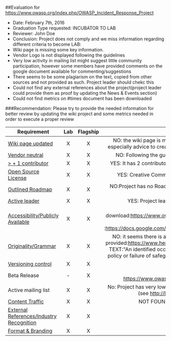 ##Evaluation for https://www.owasp.org/index.php/OWASP_Incident_Response_Project
* Date: February 7th, 2016
* Graduation Type requested: INCUBATOR TO LAB
* Reviewer: John Doe
* Conclusion:  Project does not comply and we miss information regarding different criteria to become LAB:
 * Wiki page is missing some key information. 
 * Vendor Logo is not displayed following the guidelines
 * Very low activity in mailing list might suggest little community participation, however some members have provided comments on the google document available for commenting/suggestions
 * There seems to be some plagiarism on the text, copied from other sources and not provided as such. Project leader should chekc this
 * Could not find any external references about the project(project leader could provide them as proof by updating the News & Events section)
 * Could not find metrics on #times document has been downloaded
 
###Recommendation: Please try to provide the needed information for better review by updating the wiki project and some metrics needed in order to execute a proper review


| Requirement   |           Lab       |       Flagship     |     Reason       |
|---------------|:------------------:|:------------------:|:------------------:|
| [Wiki page updated](Wiki-page-updated.md) | X | X | NO: the wiki page is missing multiple items: description, roadmap, introduction and FAQ's. We especially advice to create a better description as it does not seem clear what is the project about|
| [Vendor neutral](vendor_neutral.md)  | X | X | NO: Following the guidelines, logo should be displayed on another tab 'acknowledgements'|
| [> + 1 contributor](contributors.md) |  X | X |YES: It has 2 contributors:Tom Brennan, ProactiveRISK,Jason Jolo, ProactiveRISK, Jordan Lewis |
| [Open Source License](licenses.md) | X | X |YES: Creative Commons Attribution-NonCommercial-ShareAlike (displayed on wiki page)|
| [Outlined Roadmap](outlined_roadmap.md)  | X | X |NO:Project has no Roadmap tab displayed. Advise: As the document has a final release maybe it could highlight any next plans in the future|
| [Active leader](active_leader.md) | X | X | YES: Project leader is promoting project through social media & chapter meetings |
| [Accessibility/Publicly Available](document_criteria.md) | X | X | YES: Document is available through download:https://www.owasp.org/images/9/92/Top10ConsiderationsForIncidentResponse.pdf and also through comment mode :https://docs.google.com/document/d/1TbIwFW_Z1d7jhnQL9vkdBzFtRC1lmHp9JpTXYXyN58A/edit|
| [Originality/Grammar](document_criteria.md) | X | X | NO: it seems there is a small portion of the text that has been copied and not proper reference provided:https://www.herefordshire.gov.uk/media/6454126/informationsecincidentprocedures.pdf TEXT:"An identified occurrence or weakness indicating a possible breach of information security policy or failure of safeguards, or a previously unknown situation which may be security relevant." |
| [Versioning control](https://git-scm.com/book/en/v2/Getting-Started-About-Version-Control)| X | X |YES: Document is release 2.0 |
| Beta Release | - | X | YES: Version 2.0: PDF download link https://www.owasp.org/images/9/92/Top10ConsiderationsForIncidentResponse.pdf|
| Active mailing list | X | X | No: Project has very low mailing activity and participation. Just 2 emails sent by the Project leader (see http://lists.owasp.org/pipermail/owasp_incident_response_project/) |
| [Content Traffic](document_criteria.md) | X | X | NOT FOUND: We dont have the #times document has been downloaded |
| [External References/Industry Recognition](industry_recognition.md) | X | X | NOT FOUND|
| [Format & Branding](document_criteria.md) | X | X | NOT APPLICABLE FOR LAB|


